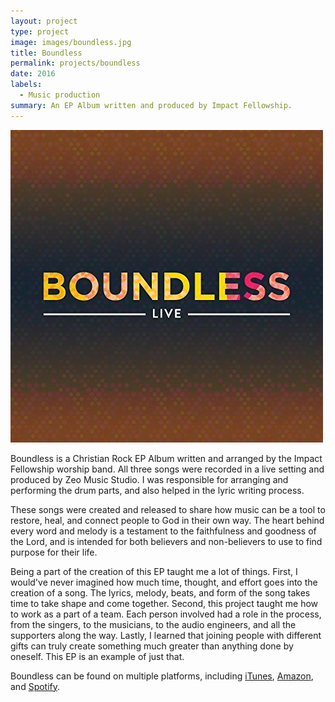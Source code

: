 ```yaml
---
layout: project
type: project
image: images/boundless.jpg
title: Boundless
permalink: projects/boundless
date: 2016
labels:
  - Music production
summary: An EP Album written and produced by Impact Fellowship.
---
```


<img class="ui medium left floated rounded image" src="../images/boundless.jpg">

Boundless is a Christian Rock EP Album written and arranged by the Impact Fellowship worship band. All three songs were recorded in a live setting and produced by Zeo Music Studio. I was responsible for arranging and performing the drum parts, and also helped in the lyric writing process.

These songs were created and released to share how music can be a tool to restore, heal, and connect people to God in their own way. The heart behind every word and melody is a testament to the faithfulness and goodness of the Lord, and is intended for both believers and non-believers to use to find purpose for their life.

Being a part of the creation of this EP taught me a lot of things. First, I would've never imagined how much time, thought, and effort goes into the creation of a song. The lyrics, melody, beats, and form of the song takes time to take shape and come together. Second, this project taught me how to work as a part of a team. Each person involved had a role in the process, from the singers, to the musicians, to the audio engineers, and all the supporters along the way. Lastly, I learned that joining people with different gifts can truly create something much greater than anything done by oneself. This EP is an example of just that.

Boundless can be found on multiple platforms, including <a href="https://itunes.apple.com/us/album/boundless-live-live-single/id1174137048">iTunes</a>, <a href="https://www.amazon.com/Boundless-Live-Impact-Fellowship/dp/B01N3PSPEA">Amazon</a>, and <a href="https://play.spotify.com/album/7aMuq6O6XAVw2JPySFcfcO?play=true&utm_source=open.spotify.com&utm_medium=open">Spotify</a>.
